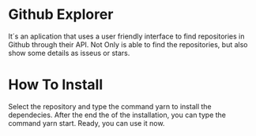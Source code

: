 <h1> Github Explorer </h1> 
It´s an aplication that uses a user friendly interface to find repositories in Github through their API. Not Only is able to find the repositories, but also show some details as isseus or stars.

<h1> How To Install </h1>

Select the repository and type the command yarn to install the dependecies. After the end the of the installation, you can type the command yarn start. Ready, you can use it now.
